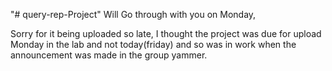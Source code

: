 "# query-rep-Project" 
Will Go through with you on Monday,

Sorry for it being uploaded so late, I thought the project was due for upload Monday in the lab and not today(friday)
and so was in work when the announcement was made in the group yammer.
